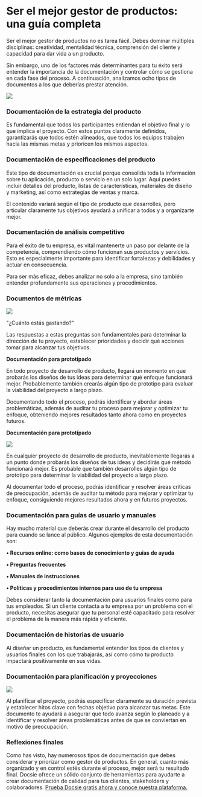 # Ser el mejor gestor de productos: una guía completa

Ser el mejor gestor de productos no es tarea fácil. Debes dominar múltiples disciplinas: creatividad, mentalidad técnica, comprensión del cliente y capacidad para dar vida a un producto.

Sin embargo, uno de los factores más determinantes para tu éxito será entender la importancia de la documentación y controlar cómo se gestiona en cada fase del proceso. A continuación, analizamos ocho tipos de documentos a los que deberías prestar atención.

![](https://cdn.docsie.io/workspace_8D5W1pxgb7Jq3oZO7/doc_TW7xFF3ucs3XCi5rY/file_vN9YuYjwCFqqYv7sZ/c8cc5da1-cc99-56e7-2e9a-66c5ec3e0738firmbee_com_gcsNOsPEXfs_unsplash_(1)_min.jpg)

### Documentación de la estrategia del producto

Es fundamental que todos los participantes entiendan el objetivo final y lo que implica el proyecto. Con estos puntos claramente definidos, garantizarás que todos estén alineados, que todos los equipos trabajen hacia las mismas metas y prioricen los mismos aspectos.

### Documentación de especificaciones del producto

Este tipo de documentación es crucial porque consolida toda la información sobre tu aplicación, producto o servicio en un solo lugar. Aquí puedes incluir detalles del producto, listas de características, materiales de diseño y marketing, así como estrategias de ventas y marca.

El contenido variará según el tipo de producto que desarrolles, pero articular claramente tus objetivos ayudará a unificar a todos y a organizarte mejor.

### Documentación de análisis competitivo

Para el éxito de tu empresa, es vital mantenerte un paso por delante de la competencia, comprendiendo cómo funcionan sus productos y servicios. Esto es especialmente importante para identificar fortalezas y debilidades y actuar en consecuencia.

Para ser más eficaz, debes analizar no solo a la empresa, sino también entender profundamente sus operaciones y procedimientos.

### Documentos de métricas

![](https://cdn.docsie.io/workspace_8D5W1pxgb7Jq3oZO7/doc_TW7xFF3ucs3XCi5rY/file_IlAjgRwtpwBDVKehx/1176f518-721f-89e5-5db5-cbc46719944dstephen_dawson_qwtCeJ5cLYs_unsplash_min.jpg)

"¿Cuánto estás gastando?"

Las respuestas a estas preguntas son fundamentales para determinar la dirección de tu proyecto, establecer prioridades y decidir qué acciones tomar para alcanzar tus objetivos.

**Documentación para prototipado**

En todo proyecto de desarrollo de producto, llegará un momento en que probarás los diseños de tus ideas para determinar qué enfoque funcionará mejor. Probablemente también crearás algún tipo de prototipo para evaluar la viabilidad del proyecto a largo plazo.

Documentando todo el proceso, podrás identificar y abordar áreas problemáticas, además de auditar tu proceso para mejorar y optimizar tu enfoque, obteniendo mejores resultados tanto ahora como en proyectos futuros.

**Documentación para prototipado**

![](https://cdn.docsie.io/workspace_8D5W1pxgb7Jq3oZO7/doc_TW7xFF3ucs3XCi5rY/file_JFsuAcNI4wR6HEBDj/455a8b62-6afd-93ac-a208-edfb8df458adsigmund__dJCBtdUu74_unsplash_min.jpg)

En cualquier proyecto de desarrollo de producto, inevitablemente llegarás a un punto donde probarás los diseños de tus ideas y decidirás qué método funcionará mejor. Es probable que también desarrolles algún tipo de prototipo para determinar la viabilidad del proyecto a largo plazo.

Al documentar todo el proceso, podrás identificar y resolver áreas críticas de preocupación, además de auditar tu método para mejorar y optimizar tu enfoque, consiguiendo mejores resultados ahora y en futuros proyectos.

### Documentación para guías de usuario y manuales

Hay mucho material que deberás crear durante el desarrollo del producto para cuando se lance al público. Algunos ejemplos de esta documentación son:

**• Recursos online: como bases de conocimiento y guías de ayuda**

**• Preguntas frecuentes**

**• Manuales de instrucciones**

**• Políticas y procedimientos internos para uso de tu empresa**

Debes considerar tanto la documentación para usuarios finales como para tus empleados. Si un cliente contacta a tu empresa por un problema con el producto, necesitas asegurar que tu personal esté capacitado para resolver el problema de la manera más rápida y eficiente.

### Documentación de historias de usuario

Al diseñar un producto, es fundamental entender los tipos de clientes y usuarios finales con los que trabajarás, así como cómo tu producto impactará positivamente en sus vidas.

### Documentación para planificación y proyecciones

![](https://cdn.docsie.io/workspace_8D5W1pxgb7Jq3oZO7/doc_TW7xFF3ucs3XCi5rY/file_T16bjL6bQTUr7TVXC/719e3d22-1b8a-62db-10bc-142c5c0a2201alvaro_reyes_qWwpHwip31M_unsplash_min.jpg)

Al planificar el proyecto, podrás especificar claramente su duración prevista y establecer hitos clave con fechas objetivo para alcanzar tus metas. Este documento te ayudará a asegurar que todo avanza según lo planeado y a identificar y resolver áreas problemáticas antes de que se conviertan en motivo de preocupación.

### Reflexiones finales

Como has visto, hay numerosos tipos de documentación que debes considerar y priorizar como gestor de productos. En general, cuanto más organizado y en control estés durante el proceso, mejor será tu resultado final. Docsie ofrece un sólido conjunto de herramientas para ayudarte a crear documentación de calidad para tus clientes, stakeholders y colaboradores. [Prueba Docsie gratis ahora y conoce nuestra plataforma.](https://www.docsie.io/)